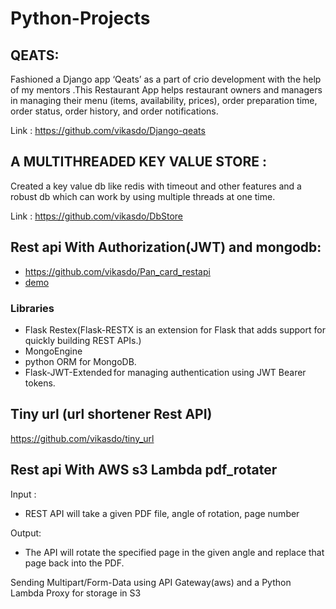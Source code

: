 # Python-Projects


## QEATS:  

Fashioned a Django app ‘Qeats’ as a part of crio development with the help of my mentors .This Restaurant App helps restaurant owners and managers in managing their menu (items, availability, prices), order preparation time, order status, order history, and order notifications.  

Link : https://github.com/vikasdo/Django-qeats  


## A MULTITHREADED KEY VALUE STORE : 
Created a key value db like redis with timeout and other features and a robust db which can work by using multiple threads at one time. 

 Link : https://github.com/vikasdo/DbStore 
 
## Rest api With Authorization(JWT) and mongodb: 

* https://github.com/vikasdo/Pan_card_restapi 
*  [demo](https://youtu.be/iqyrj7DXfDg)

### Libraries 

* Flask Restex(Flask-RESTX is an extension for Flask that adds support for quickly building REST APIs.)
* MongoEngine
* python ORM for MongoDB. 
* Flask-JWT-Extended for managing authentication using JWT Bearer tokens. 

##  Tiny url (url shortener Rest API)
https://github.com/vikasdo/tiny_url

## Rest api With AWS s3 Lambda  pdf_rotater

Input :

- REST API  will take a given PDF file, angle of rotation, page number

Output:

- The API will rotate the specified page in the given angle and replace that page back into the PDF. 

Sending  Multipart/Form-Data using API Gateway(aws)  and a Python Lambda Proxy for storage in S3
